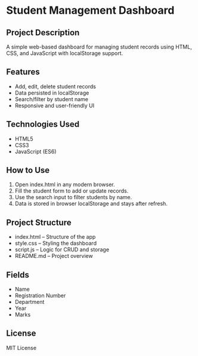 # Student Management Dashboard

##  Project Description
A simple web-based dashboard for managing student records using HTML, CSS, and JavaScript with localStorage support.

##  Features
- Add, edit, delete student records
- Data persisted in localStorage
- Search/filter by student name
- Responsive and user-friendly UI

##  Technologies Used
- HTML5
- CSS3
- JavaScript (ES6)

##  How to Use
1. Open index.html in any modern browser.
2. Fill the student form to add or update records.
3. Use the search input to filter students by name.
4. Data is stored in browser localStorage and stays after refresh.

##  Project Structure
- index.html – Structure of the app
- style.css – Styling the dashboard
- script.js – Logic for CRUD and storage
- README.md – Project overview

##  Fields
- Name
- Registration Number
- Department
- Year
- Marks

##  License
MIT License
